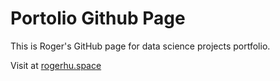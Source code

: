 # Portolio Github Page

This is Roger's GitHub page for data science projects portfolio.

Visit at [rogerhu.space](https://rogerhu.space)
